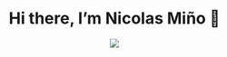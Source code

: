 <div align = "center">
<h1 align = "center"> Hi there, I’m Nicolas Miño 👋 </h1>
<div>
<img src="C:\Users\Electronica\Downloads\nicolas.png">
<!--
**nicolasmino/nicolasmino** is a ✨ _special_ ✨ repository because its `README.md` (this file) appears on your GitHub profile.

## About me

- 🔭 I’m currently studing on EEST N°5 "2 de abril" in Argentina.
- ✍ I’m currently learning : english, Java Script, CSS, C++ and Phyton.
- 🌱 I’m looking to work independently from home
  <br>
